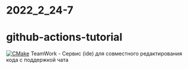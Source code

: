 # 2022_2_24-7
# github-actions-tutorial
[![CMake](https://github.com/cpp-park-vk-education/2022_2_24-7/actions/workflows/cmake.yml/badge.svg)](https://github.com/cpp-park-vk-education/2022_2_24-7/actions/workflows/cmake.yml)
TeamWork - Сервис (ide) для совместного редактирования кода с поддержкой чата